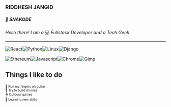 ### RIDDHESH JANGID
##### :snake: SNAKODE
 *Hello there! I am a* :computer: *Fullstack Developer and a Tech Geek*
 <hr/>
 
![React](https://raw.githubusercontent.com/snakode/snakode/master/react.png)![Python](https://raw.githubusercontent.com/snakode/snakode/master/python.png)![Linux](https://raw.githubusercontent.com/snakode/snakode/master/linux.png)![Django](https://raw.githubusercontent.com/snakode/snakode/master/django.png)

![Ethereum](https://raw.githubusercontent.com/snakode/snakode/master/ethereum.png)![Javascript](https://raw.githubusercontent.com/snakode/snakode/master/javascript.png)![Chrome](https://raw.githubusercontent.com/snakode/snakode/master/chrome.png)![Gimp](https://raw.githubusercontent.com/snakode/snakode/master/gimp.png)

## Things I like to do

<font size="1">:guitar: Run my fingers on guitar </font> <br/>
<font size="1">:pencil: Try to build rhymes </font> <br/> 
<font size="1">:soccer: Outdoor games </font> <br/>
<font size="1">:scroll: Learning new skills </font> <br/>
